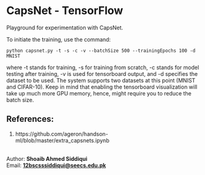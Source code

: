 # CapsNet - TensorFlow

Playground for experimentation with CapsNet.

To initiate the training, use the command:
```
python capsnet.py -t -s -c -v --batchSize 500 --trainingEpochs 100 -d MNIST
```
where -t stands for training, -s for training from scratch, -c stands for model testing after training, -v is used for tensorboard output, and -d specifies the dataset to be used. The system supports two datasets at this point (MNIST and CIFAR-10). Keep in mind that enabling the tensorboard visualization will take up much more GPU memory, hence, might require you to reduce the batch size.

<h2>References:</h2>
<ol>
<li>https://github.com/ageron/handson-ml/blob/master/extra_capsnets.ipynb</li>
</ol>

<br/> Author: <b>Shoaib Ahmed Siddiqui</b>
<br/> Email: <b>12bscsssiddiqui@seecs.edu.pk</b>
